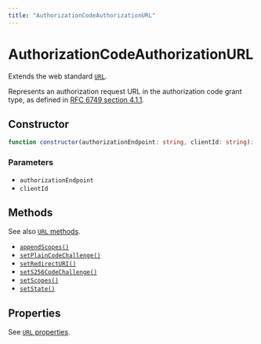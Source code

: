 ```yaml
---
title: "AuthorizationCodeAuthorizationURL"
---
```


# AuthorizationCodeAuthorizationURL

Extends the web standard [`URL`](https://developer.mozilla.org/en-US/docs/Web/API/URLSearchParams).

Represents an authorization request URL in the authorization code grant type, as defined in [RFC 6749 section 4.1.1](https://datatracker.ietf.org/doc/html/rfc6749#section-4.1.1).

## Constructor

```ts
function constructor(authorizationEndpoint: string, clientId: string): this;
```

### Parameters

- `authorizationEndpoint`
- `clientId`

## Methods

See also [`URL` methods](https://developer.mozilla.org/en-US/docs/Web/API/URLSearchParams#instance_methods).

- [`appendScopes()`](/reference/main/AuthorizationCodeAuthorizationURL/appendScopes)
- [`setPlainCodeChallenge()`](/reference/main/AuthorizationCodeAuthorizationURL/setPlainCodeChallenge)
- [`setRedirectURI()`](/reference/main/AuthorizationCodeAuthorizationURL/setRedirectURI)
- [`setS256CodeChallenge()`](/reference/main/AuthorizationCodeAuthorizationURL/setS256CodeChallenge)
- [`setScopes()`](/reference/main/AuthorizationCodeAuthorizationURL/setScopes)
- [`setState()`](/reference/main/AuthorizationCodeAuthorizationURL/setState)

## Properties

See [`URL` properties](https://developer.mozilla.org/en-US/docs/Web/API/URLSearchParams#instance_properties).
